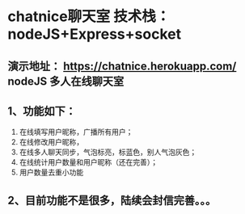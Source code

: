 # chatnice聊天室 技术栈：nodeJS+Express+socket 

## 演示地址： https://chatnice.herokuapp.com/ nodeJS 多人在线聊天室

## 1、功能如下：

1.  在线填写用户昵称，广播所有用户；
2.  在线修改用户昵称，
3.  在线多人聊天同步，气泡标亮，标蓝色，别人气泡灰色；
4.  在线统计用户数量和用户昵称（还在完善）；
5.  用户数量去重小功能


## 2、目前功能不是很多，陆续会封信完善。。。
